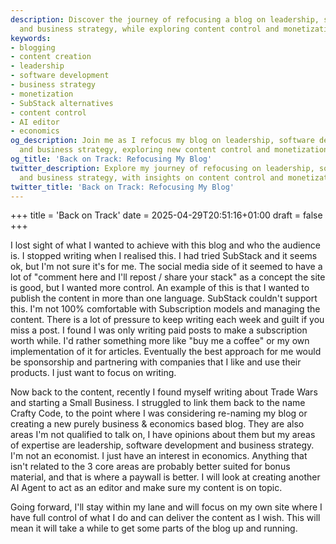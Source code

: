```yaml
---
description: Discover the journey of refocusing a blog on leadership, software development,
  and business strategy, while exploring content control and monetization strategies.
keywords:
- blogging
- content creation
- leadership
- software development
- business strategy
- monetization
- SubStack alternatives
- content control
- AI editor
- economics
og_description: Join me as I refocus my blog on leadership, software development,
  and business strategy, exploring new content control and monetization methods.
og_title: 'Back on Track: Refocusing My Blog'
twitter_description: Explore my journey of refocusing on leadership, software development,
  and business strategy, with insights on content control and monetization.
twitter_title: 'Back on Track: Refocusing My Blog'
---
```



+++
title = 'Back on Track'
date = 2025-04-29T20:51:16+01:00
draft = false
+++

I lost sight of what I wanted to achieve with this blog and who the audience is. I stopped writing when I realised this. I had tried SubStack and it seems ok, but I'm not sure it's for me. The social media side of it seemed to have a lot of "comment here and I'll repost / share your stack" as a concept the site is good, but I wanted more control. An example of this is that I wanted to publish the content in more than one language. SubStack couldn't support this. I'm not 100% comfortable with Subscription models and managing the content. There is a lot of pressure to keep writing each week and guilt if you miss a post. I found I was only writing paid posts to make a subscription worth while. I'd rather something more like "buy me a coffee" or my own implementation of it for articles. Eventually the best approach for me would be sponsorship and partnering with companies that I like and use their products. I just want to focus on writing.

Now back to the content, recently I found myself writing about Trade Wars and starting a Small Business. I struggled to link them back to the name Crafty Code, to the point where I was considering re-naming my blog or creating a new purely business & economics based blog. They are also areas I'm not qualified to talk on, I have opinions about them but my areas of expertise are leadership, software development and business strategy. I'm not an economist. I just have an interest in economics. Anything that isn't related to the 3 core areas are probably better suited for bonus material, and that is where a paywall is better. I will look at creating another AI Agent to act as an editor and make sure my content is on topic. 

Going forward, I'll stay within my lane and will focus on my own site where I have full control of what I do and can deliver the content as I wish. This will mean it will take a while to get some parts of the blog up and running. 

